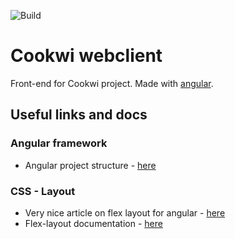 ![Build](https://github.com/gjdass/cookwi-webclient/workflows/Build/badge.svg)

# Cookwi webclient

Front-end for Cookwi project. Made with [angular](https://angular.io).

## Useful links and docs

### Angular framework

- Angular project structure - [here](https://itnext.io/choosing-a-highly-scalable-folder-structure-in-angular-d987de65ec7)

### CSS - Layout

- Very nice article on flex layout for angular - [here](https://medium.com/angular-in-depth/angular-flex-layout-flexbox-and-grid-layout-for-angular-component-6e7c24457b63)
- Flex-layout documentation - [here](https://github.com/angular/flex-layout/wiki)